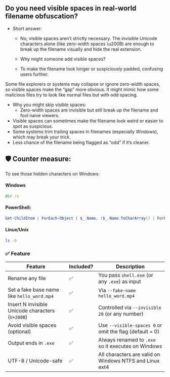 ## Do you need visible spaces in real-world filename obfuscation?
- Short answer:
    - No, visible spaces aren’t strictly necessary. The invisible Unicode characters alone (like zero-width spaces \u200B) are enough to break up the filename visually and hide the real extension.

    - Why might someone add visible spaces?
    - To make the filename look longer or suspiciously padded, confusing users further.

Some file explorers or systems may collapse or ignore zero-width spaces, so visible spaces make the “gap” more obvious.
It might mimic how some malicious files try to look like normal files but with odd spacing.

- Why you might skip visible spaces:
    - Zero-width spaces are invisible but still break up the filename and fool naive viewers.
- Visible spaces can sometimes make the filename look weird or easier to spot as suspicious.
- Some systems trim trailing spaces in filenames (especially Windows), which may break your trick.
- Less chance of the filename being flagged as “odd” if it’s cleaner.

## 🛡️ Counter measure:
To see those hidden characters on Windows:

#### Windows
```cmd
dir /x
```
#### PowerShell:
```powershell
Get-ChildItem | ForEach-Object { $_.Name, ($_.Name.ToCharArray() | ForEach-Object { [int][char]$_ }) }
```
#### Linux/Unix
```bash
ls -b 
```
### ✅ Feature 

| Feature                                         | Included? | Description |
|------------------------------------------------|-----------|-------------|
| Rename any file                                | ✅        | You pass `shell.exe` (or any `.exe`) as input |
| Set a fake base name like `hello_word.mp4`     | ✅        | Via `--fake-name hello_word.mp4` |
| Insert N invisible Unicode characters (`U+200B`) | ✅        | Controlled via `--invisible 20` (or any number) |
| Avoid visible spaces (optional)                | ✅        | Use `--visible-spaces 0` or omit the flag (default = 0) |
| Output ends in `.exe`                          | ✅        | Always renamed to `.exe` so it executes on Windows |
| UTF-8 / Unicode-safe                           | ✅        | All characters are valid on Windows NTFS and Linux ext4 |

